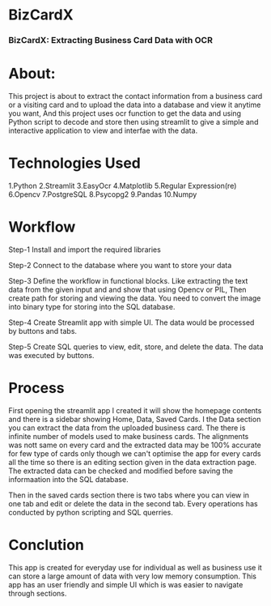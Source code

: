 # BizCardX

### BizCardX: Extracting Business Card Data with OCR

# About:

This project is about to extract the contact information from a business card or a visiting card and to upload the data into a database and view it anytime you want, And this project uses ocr function to get the data and using Python script to decode and store then using streamlit to give a simple and interactive application to view and interfae with the data.

# Technologies Used

1.Python
2.Streamlit
3.EasyOcr
4.Matplotlib
5.Regular Expression(re)
6.Opencv
7.PostgreSQL
8.Psycopg2
9.Pandas
10.Numpy

# Workflow

Step-1
Install and import the required libraries

Step-2
Connect to the database where you want to store your data

Step-3
Define the workflow in functional blocks. Like extracting the text data from the given input and and show that using Opencv or PIL, 
Then create path for storing and viewing the data. You need to convert the image into binary type for storing into the SQL database.

Step-4
Create Streamlit app with simple UI. The data would be processed by buttons and tabs.

Step-5
Create SQL queries to view, edit, store, and delete the data. The data was executed by buttons.


# Process
First opening the streamlit app I created it will show the homepage contents and there is a sidebar showing Home, Data, Saved Cards.
I the Data section you can extract the data from the uploaded business card. The there is infinite number of models used to make business cards. The alignments was nott same on every card and the extracted data may be 100% accurate for few type of cards only though we can't optimise the app for every cards all the time so there is an editing section given in the data extraction page. The extracted data can be checked and modified before saving the informaation into the SQL database. 

Then in the saved cards section there is two tabs where you can view in one tab and edit or delete the data in the second tab. Every operations has conducted by python scripting and SQL querries.


# Conclution
This app is created for everyday use for individual as well as business use it can store a large amount of data with very low memory consumption.
This app has an user friendly and simple UI which is was easier to navigate through sections.

